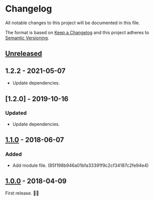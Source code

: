 # Changelog

All notable changes to this project will be documented in this file.

The format is based on [Keep a Changelog](http://keepachangelog.com/en/1.0.0/)
and this project adheres to [Semantic Versioning](http://semver.org/spec/v2.0.0.html).

## [Unreleased]

## 1.2.2 - 2021-05-07

- Update dependencies.

## [1.2.0] - 2019-10-16

### Updated

- Update dependencies.

## [1.1.0] - 2018-06-07

### Added

- Add module file. (85f198b946a01bfa33391f9c2cf34187c2fe94e4)

## [1.0.0] - 2018-04-09

First release. 🤗🤗

[Unreleased]: https://github.com/archco/cake-case/compare/v1.1.0...HEAD
[1.1.0]: https://github.com/archco/cake-case/compare/v1.0.0...v1.1.0
[1.0.0]: https://github.com/archco/cake-case/compare/10fd8ce...v1.0.0
